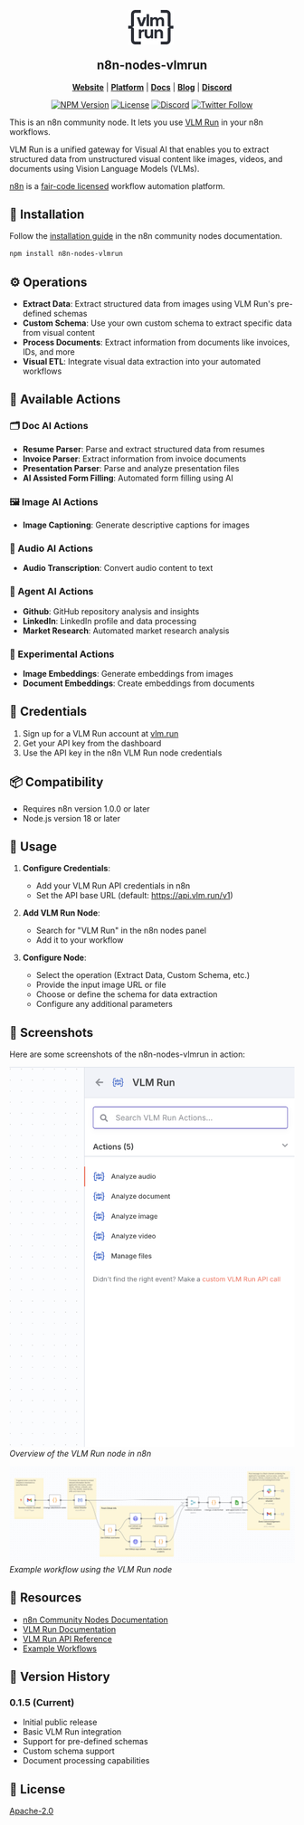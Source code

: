 <div align="center">
<p align="center" style="width: 100%;">
    <img src="https://raw.githubusercontent.com/vlm-run/.github/refs/heads/main/profile/assets/vlm-black.svg" alt="VLM Run Logo" width="80" style="margin-bottom: -5px; color: #2e3138; vertical-align: middle; padding-right: 5px;"><br>
</p>
<h2>n8n-nodes-vlmrun</h2>
<p align="center">
<a href="https://vlm.run"><b>Website</b></a> | <a href="https://app.vlm.run/"><b>Platform</b></a> | <a href="https://docs.vlm.run/"><b>Docs</b></a> | <a href="https://docs.vlm.run/blog"><b>Blog</b></a> | <a href="https://discord.gg/4jgyECY4rq"><b>Discord</b></a>
</p>
<p align="center">
<a href="https://www.npmjs.com/package/@vlm-run/n8n-nodes-vlmrun"><img alt="NPM Version" src="https://badge.fury.io/js/%40vlm-run%2Fn8n-nodes-vlmrun.svg"></a>
<a href="https://github.com/vlm-run/n8n-nodes-vlmrun/blob/main/LICENSE"><img alt="License" src="https://img.shields.io/github/license/vlm-run/n8n-nodes-vlmrun.svg"></a>
<a href="https://discord.gg/4jgyECY4rq"><img alt="Discord" src="https://img.shields.io/badge/discord-chat-purple?color=%235765F2&label=discord&logo=discord"></a>
<a href="https://twitter.com/vlmrun"><img alt="Twitter Follow" src="https://img.shields.io/twitter/follow/vlmrun.svg?style=social&logo=twitter"></a>
</p>
</div>

This is an n8n community node. It lets you use [VLM Run](https://vlm.run) in your n8n workflows.

VLM Run is a unified gateway for Visual AI that enables you to extract structured data from unstructured visual content like images, videos, and documents using Vision Language Models (VLMs).

[n8n](https://n8n.io) is a [fair-code licensed](https://docs.n8n.io/reference/license/) workflow automation platform.

## 💾 Installation

Follow the [installation guide](https://docs.n8n.io/integrations/community-nodes/installation/) in the n8n community nodes documentation.

```bash
npm install n8n-nodes-vlmrun
```

## ⚙️ Operations

- **Extract Data**: Extract structured data from images using VLM Run's pre-defined schemas
- **Custom Schema**: Use your own custom schema to extract specific data from visual content
- **Process Documents**: Extract information from documents like invoices, IDs, and more
- **Visual ETL**: Integrate visual data extraction into your automated workflows

## 🎯 Available Actions

### 🗂️ Doc AI Actions

- **Resume Parser**: Parse and extract structured data from resumes
- **Invoice Parser**: Extract information from invoice documents
- **Presentation Parser**: Parse and analyze presentation files
- **AI Assisted Form Filling**: Automated form filling using AI

### 🖼️ Image AI Actions

- **Image Captioning**: Generate descriptive captions for images

### 🎵 Audio AI Actions

- **Audio Transcription**: Convert audio content to text

### 🤖 Agent AI Actions

- **Github**: GitHub repository analysis and insights
- **LinkedIn**: LinkedIn profile and data processing
- **Market Research**: Automated market research analysis

### 🧪 Experimental Actions

- **Image Embeddings**: Generate embeddings from images
- **Document Embeddings**: Create embeddings from documents

## 🔑 Credentials

1. Sign up for a VLM Run account at [vlm.run](https://app.vlm.run/)
2. Get your API key from the dashboard
3. Use the API key in the n8n VLM Run node credentials

## 📦 Compatibility

- Requires n8n version 1.0.0 or later
- Node.js version 18 or later

## 📖 Usage

1. **Configure Credentials**:

   - Add your VLM Run API credentials in n8n
   - Set the API base URL (default: https://api.vlm.run/v1)

2. **Add VLM Run Node**:

   - Search for "VLM Run" in the n8n nodes panel
   - Add it to your workflow

3. **Configure Node**:
   - Select the operation (Extract Data, Custom Schema, etc.)
   - Provide the input image URL or file
   - Choose or define the schema for data extraction
   - Configure any additional parameters

## 📸 Screenshots

Here are some screenshots of the n8n-nodes-vlmrun in action:

![VLM Run Node Overview](assets/vlmrun-overview.png)
_Overview of the VLM Run node in n8n_

![VLM Run Workflow Example](assets/vlmrun-workflow.png)
_Example workflow using the VLM Run node_

## 🔗 Resources

- [n8n Community Nodes Documentation](https://docs.n8n.io/integrations/community-nodes/)
- [VLM Run Documentation](https://docs.vlm.run/introduction)
- [VLM Run API Reference](https://docs.vlm.run/api-reference/v1/health)
- [Example Workflows](https://n8n.io/workflows)

## 📝 Version History

### 0.1.5 (Current)

- Initial public release
- Basic VLM Run integration
- Support for pre-defined schemas
- Custom schema support
- Document processing capabilities

## 📄 License

[Apache-2.0](LICENSE)
